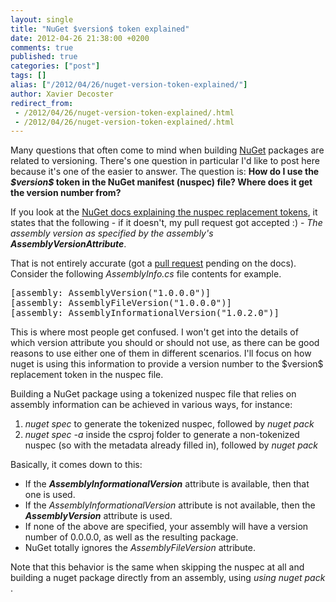 ```yaml
---
layout: single
title: "NuGet $version$ token explained"
date: 2012-04-26 21:38:00 +0200
comments: true
published: true
categories: ["post"]
tags: []
alias: ["/2012/04/26/nuget-version-token-explained/"]
author: Xavier Decoster
redirect_from:
 - /2012/04/26/nuget-version-token-explained/.html
 - /2012/04/26/nuget-version-token-explained/.html
---
```

<p>Many questions that often come to mind when building <a href="http://www.nuget.org" target="_blank">NuGet</a> packages are related to versioning. There's one question in particular I'd like to post here because it's one of the easier to answer. The question is: <strong>How do I use the <em>$version$</em> token in the NuGet manifest (nuspec) file? Where does it get the version number from?</strong></p>

<p>If you look at the <a href="http://docs.nuget.org/docs/reference/nuspec-reference#Replacement_Tokens" target="_blank">NuGet docs explaining the nuspec replacement tokens</a>, it states that the following - if it doesn't, my pull request got accepted :) - <em>The assembly version as specified by the assembly's</em> <strong><em>AssemblyVersionAttribute</em></strong>.</p>

<p>That is not entirely accurate (got a <a href="https://github.com/NuGet/NuGetDocs/pull/27" target="_blank">pull request</a> pending on the docs). Consider the following <em>AssemblyInfo.cs</em> file contents for example.</p>

<pre class="brush: c#;gutter:false;auto-links:false;toolbar:false;wrap-lines:false;">[assembly: AssemblyVersion("1.0.0.0")]
[assembly: AssemblyFileVersion("1.0.0.0")]
[assembly: AssemblyInformationalVersion("1.0.2.0")]</pre>

<p>This is where most people get confused. I won't get into the details of which version attribute you should or should not use, as there can be good reasons to use either one of them in different scenarios. I'll focus on how nuget is using this information to provide a version number to the $version$ replacement token in the nuspec file.</p>

<p>Building a NuGet package using a tokenized nuspec file that relies on assembly information can be achieved in various ways, for instance:</p>

<ol>
<li><em>nuget spec <csproj></em> to generate the tokenized nuspec, followed by <em>nuget pack <csproj></em></li>
<li><em>nuget spec -a <assemblyPath></em> inside the csproj folder to generate a non-tokenized nuspec (so with the metadata already filled in), followed by <em>nuget pack <nuspec></em></li>
</ol>

<p>Basically, it comes down to this:</p>

<ul>
<li>If the <strong><em>AssemblyInformationalVersion</em></strong> attribute is available, then that one is used.</li>
<li>If the <em>AssemblyInformationalVersion</em> attribute is not available, then the <strong><em>AssemblyVersion</em></strong> attribute is used.</li>
<li>If none of the above are specified, your assembly will have a version number of 0.0.0.0, as well as the resulting package.</li>
<li>NuGet totally ignores the <em>AssemblyFileVersion</em> attribute.</li>
</ul>

<p>Note that this behavior is the same when skipping the nuspec at all and building a nuget package directly from an assembly, using <em>using nuget pack <assembly.dll></em>.</p>
